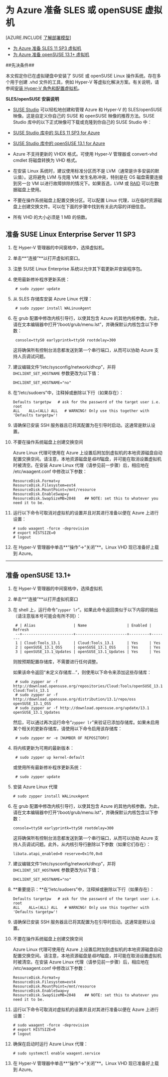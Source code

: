 <properties
	pageTitle="在 Azure 中创建和上载 SUSE Linux VHD"
	description="了解如何创建和上载包含 SUSE Linux 操作系统的 Azure 虚拟硬盘 (VHD)。"
	services="virtual-machines"
	documentationCenter=""
	authors="szarkos"
	manager="timlt"
	editor="tysonn"
	tags="azure-resource-manager,azure-service-management"/>

<tags
	ms.service="virtual-machines"
	ms.date="05/15/2015"
	wacn.date="11/12/2015"/>

# 为 Azure 准备 SLES 或 openSUSE 虚拟机

[AZURE.INCLUDE [了解部署模型](../includes/learn-about-deployment-models-include.md)]

- [为 Azure 准备 SLES 11 SP3 虚拟机](#sles11)
- [为 Azure 准备 openSUSE 13.1+ 虚拟机](#osuse)

##先决条件##

本文假定你已在虚拟硬盘中安装了 SUSE 或 openSUSE Linux 操作系统。存在多个用于创建 .vhd 文件的工具，例如 Hyper-V 等虚拟化解决方案。有关说明，请参阅[安装 Hyper-V 角色和配置虚拟机](http://technet.microsoft.com/library/hh846766.aspx)。


**SLES/openSUSE 安装说明**

 - [SUSE Studio](http://www.susestudio.com) 可以轻松地创建和管理 Azure 和 Hyper-V 的 SLES/openSUSE 映像。这是自定义你自己的 SUSE 和 openSUSE 映像的推荐方法。SUSE Studio 库中的以下正式映像可下载或克隆到你自己的 SUSE Studio 中：

  - [SUSE Studio 库中的 SLES 11 SP3 for Azure](http://susestudio.com/a/02kbT4/sles-11-sp3-for-windows-azure)
  - [SUSE Studio 库中的 openSUSE 13.1 for Azure](https://susestudio.com/a/02kbT4/opensuse-13-1-for-windows-azure)

- Azure 不支持更新的 VHDX 格式。可使用 Hyper-V 管理器或 convert-vhd cmdlet 将磁盘转换为 VHD 格式。

- 在安装 Linux 系统时，建议使用标准分区而不是 LVM（通常是许多安装的默认值）。这将避免 LVM 与克隆 VM 发生名称冲突，特别是在 OS 磁盘需要连接到另一台 VM 以进行故障排除的情况下。如果首选，LVM 或 [RAID](/documentation/articles/virtual-machines-linux-configure-raid) 可以在数据磁盘上使用。

- 不要在操作系统磁盘上配置交换分区。可以配置 Linux 代理，以在临时资源磁盘上创建交换文件。可以在下面的步骤中找到有关此内容的详细信息。

- 所有 VHD 的大小必须是 1 MB 的倍数。


## <a id="sles11"> </a>准备 SUSE Linux Enterprise Server 11 SP3 ##

1. 在 Hyper-V 管理器的中间窗格中，选择虚拟机。

2. 单击**“连接”**以打开虚拟机窗口。

3. 注册 SUSE Linux Enterprise 系统以允许其下载更新并安装程序包。

4. 使用最新修补程序更新系统：

		# sudo zypper update

5. 从 SLES 存储库安装 Azure Linux 代理：

		# sudo zypper install WALinuxAgent

6. 在 grub 配置中修改内核引导行，以使其包含 Azure 的其他内核参数。为此，请在文本编辑器中打开“/boot/grub/menu.lst”，并确保默认内核包含以下参数：

		console=ttyS0 earlyprintk=ttyS0 rootdelay=300

	这将确保所有控制台消息都发送到第一个串行端口，从而可以协助 Azure 支持人员调试问题。

7.	建议编辑文件“/etc/sysconfig/network/dhcp”，并将 `DHCLIENT_SET_HOSTNAME` 参数更改为以下值：

		DHCLIENT_SET_HOSTNAME="no"

8.	在“/etc/sudoers”中，注释掉或删除以下行（如果存在）：

		Defaults targetpw   # ask for the password of the target user i.e. root
		ALL    ALL=(ALL) ALL   # WARNING! Only use this together with 'Defaults targetpw'!

9.	请确保已安装 SSH 服务器且已将其配置为在引导时启动。这通常是默认设置。

10.	不要在操作系统磁盘上创建交换空间

	Azure Linux 代理可使用在 Azure 上设置后附加到虚拟机的本地资源磁盘自动配置交换空间。请注意，本地资源磁盘是*临时*磁盘，并可能在取消设置虚拟机时被清空。在安装 Azure Linux 代理（请参见前一步骤）后，相应地在 /etc/waagent.conf 中修改以下参数：

		ResourceDisk.Format=y
		ResourceDisk.Filesystem=ext4
		ResourceDisk.MountPoint=/mnt/resource
		ResourceDisk.EnableSwap=y
		ResourceDisk.SwapSizeMB=2048    ## NOTE: set this to whatever you need it to be.

11.	运行以下命令可取消对虚拟机的设置并且对其进行准备以便在 Azure 上进行设置：

		# sudo waagent -force -deprovision
		# export HISTSIZE=0
		# logout

12. 在 Hyper-V 管理器中单击**“操作”->“关闭”**。Linux VHD 现已准备好上载到 Azure。


----------

## <a id="osuse"> </a>准备 openSUSE 13.1+ ##

1. 在 Hyper-V 管理器的中间窗格中，选择虚拟机

2. 单击**“连接”**以打开虚拟机窗口

3. 在 shell 上，运行命令“`zypper lr`”。如果此命令返回类似于以下内容的输出（请注意版本号可能会有所不同）：

		# | Alias                 | Name                  | Enabled | Refresh
		--+-----------------------+-----------------------+---------+--------
		1 | Cloud:Tools_13.1      | Cloud:Tools_13.1      | Yes     | Yes
		2 | openSUSE_13.1_OSS     | openSUSE_13.1_OSS     | Yes     | Yes
		3 | openSUSE_13.1_Updates | openSUSE_13.1_Updates | Yes     | Yes

	则按预期配置存储库，不需要进行任何调整。

	如果该命令返回“未定义存储库...”，则使用以下命令来添加这些存储库：

		# sudo zypper ar -f http://download.opensuse.org/repositories/Cloud:Tools/openSUSE_13.1 Cloud:Tools_13.1
		# sudo zypper ar -f http://download.opensuse.org/distribution/13.1/repo/oss openSUSE_13.1_OSS
		# sudo zypper ar -f http://download.opensuse.org/update/13.1 openSUSE_13.1_Updates

	然后，可以通过再次运行命令“`zypper lr`”来验证已添加存储库。如果未启用某个相关的更新存储库，请使用以下命令启用该存储库：

		# sudo zypper mr -e [NUMBER OF REPOSITORY]


4. 将内核更新为可用的最新版本：

		# sudo zypper up kernel-default

	或使用所有最新修补程序更新系统：

		# sudo zypper update

5.	安装 Azure Linux 代理

		# sudo zypper install WALinuxAgent

6.	在 grub 配置中修改内核引导行，以使其包含 Azure 的其他内核参数。为此，请在文本编辑器中打开“/boot/grub/menu.lst”，并确保默认内核包含以下参数：

		console=ttyS0 earlyprintk=ttyS0 rootdelay=300

	这将确保所有控制台消息都发送到第一个串行端口，从而可以协助 Azure 支持人员调试问题。此外，从内核引导行删除以下参数（如果它们存在）：

		libata.atapi_enabled=0 reserve=0x1f0,0x8

7.	建议编辑文件“/etc/sysconfig/network/dhcp”，并将 `DHCLIENT_SET_HOSTNAME` 参数更改为以下值：

		DHCLIENT_SET_HOSTNAME="no"

8.	**重要提示：**在“/etc/sudoers”中，注释掉或删除以下行（如果存在）：

		Defaults targetpw   # ask for the password of the target user i.e. root
		ALL    ALL=(ALL) ALL   # WARNING! Only use this together with 'Defaults targetpw'!

9.	请确保已安装 SSH 服务器且已将其配置为在引导时启动。这通常是默认设置。

10.	不要在操作系统磁盘上创建交换空间

	Azure Linux 代理可使用在 Azure 上设置后附加到虚拟机的本地资源磁盘自动配置交换空间。请注意，本地资源磁盘是*临时*磁盘，并可能在取消设置虚拟机时被清空。在安装 Azure Linux 代理（请参见前一步骤）后，相应地在 /etc/waagent.conf 中修改以下参数：

		ResourceDisk.Format=y
		ResourceDisk.Filesystem=ext4
		ResourceDisk.MountPoint=/mnt/resource
		ResourceDisk.EnableSwap=y
		ResourceDisk.SwapSizeMB=2048    ## NOTE: set this to whatever you need it to be.

11.	运行以下命令可取消对虚拟机的设置并且对其进行准备以便在 Azure 上进行设置：

		# sudo waagent -force -deprovision
		# export HISTSIZE=0
		# logout

12. 确保在启动时运行 Azure Linux 代理：

		# sudo systemctl enable waagent.service

13. 在 Hyper-V 管理器中单击**“操作”->“关闭”**。Linux VHD 现已准备好上载到 Azure。

<!---HONumber=79-->